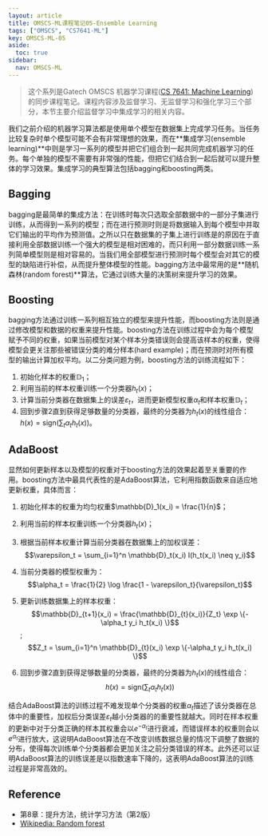 ```yaml
---
layout: article
title: OMSCS-ML课程笔记05-Ensemble Learning
tags: ["OMSCS", "CS7641-ML"]
key: OMSCS-ML-05
aside:
  toc: true
sidebar:
  nav: OMSCS-ML
---
```


> 这个系列是Gatech OMSCS 机器学习课程([CS 7641: Machine Learning](https://omscs.gatech.edu/cs-7641-machine-learning))的同步课程笔记。课程内容涉及监督学习、无监督学习和强化学习三个部分，本节主要介绍监督学习中集成学习的相关内容。
<!--more-->

我们之前介绍的机器学习算法都是使用单个模型在数据集上完成学习任务。当任务比较复杂时单个模型可能不会有非常理想的效果，而在**集成学习(ensemble learning)**中则是学习一系列的模型并把它们组合到一起共同完成机器学习的任务。每个单独的模型不需要有非常强的性能，但把它们结合到一起后就可以提升整体的学习效果。集成学习的典型算法包括bagging和boosting两类。

## Bagging

bagging是最简单的集成方法：在训练时每次只选取全部数据中的一部分子集进行训练，从而得到一系列的模型；而在进行预测时则是将数据输入到每个模型中并取它们输出的平均作为预测值。之所以只在数据集的子集上进行训练是的原因在于直接利用全部数据训练一个强大的模型是相对困难的，而只利用一部分数据训练一系列简单模型则是相对容易的。当我们用全部模型进行预测时每个模型会对其它的模型的缺陷进行补偿，从而提升整体模型的性能。bagging方法中最常用的是**随机森林(random forest)**算法，它通过训练大量的决策树来提升学习的效果。

## Boosting

bagging方法通过训练一系列相互独立的模型来提升性能，而boosting方法则是通过修改模型和数据的权重来提升性能。boosting方法在训练过程中会为每个模型赋予不同的权重，如果当前模型对某个样本分类错误则会提高该样本的权重，使得模型会更关注那些被错误分类的难分样本(hard example)；而在预测时对所有模型的输出计算加权平均。以二分类问题为例，boosting方法的训练流程如下：

1. 初始化样本的权重$\mathbb{D}_1$；
2. 利用当前的样本权重训练一个分类器$h_t(x)$；
3. 计算当前分类器在数据集上的误差$\varepsilon_t$，进而更新模型权重$\alpha_t$和样本权重$\mathbb{D}_t$；
4. 回到步骤2直到获得足够数量的分类器，最终的分类器为$h_t(x)$的线性组合：$h(x) = \text{sign} \big( \sum_t \alpha_t h_t(x) \big)$。

## AdaBoost

显然如何更新样本以及模型的权重对于boosting方法的效果起着至关重要的作用。boosting方法中最具代表性的是AdaBoost算法，它利用指数函数来自适应地更新权重，具体而言：

1. 初始化样本的权重为均匀权重$\mathbb{D}_1(x_i) = \frac{1}{n}$；
2. 利用当前的样本权重训练一个分类器$h_t(x)$；
3. 根据当前样本权重计算当前分类器在数据集上的加权误差：$$\varepsilon_t = \sum_{i=1}^n \mathbb{D}_t(x_i) I(h_t(x_i) \neq y_i)$$

4. 当前分类器的模型权重为：$$\alpha_t = \frac{1}{2} \log \frac{1 - \varepsilon_t}{\varepsilon_t}$$

5. 更新训练数据集上的样本权重：$$\mathbb{D}_{t+1}(x_i) = \frac{\mathbb{D}_{t}(x_i)}{Z_t} \exp \{-\alpha_t y_i h_t(x_i) \}$$; $$Z_t = \sum_{i=1}^n \mathbb{D}_{t}(x_i) \exp \{-\alpha_t y_i h_t(x_i) \}$$

6. 回到步骤2直到获得足够数量的分类器，最终的分类器为$h_t(x)$的线性组合：$$h(x) = \text{sign} \bigg( \sum_t \alpha_t h_t(x) \bigg)$$

结合AdaBoost算法的训练过程不难发现单个分类器的权重$\alpha_t$描述了该分类器在总体中的重要性，加权后分类误差$\varepsilon_t$越小分类器的的重要性就越大。同时在样本权重的更新中对于分类正确的样本其权重会以$e^{-\alpha_t}$进行衰减，而错误样本的权重则会以$e^{\alpha_t}$进行放大，这说明AdaBoost算法在不改变训练数据总量的情况下调整了数据的分布，使得每次训练单个分类器都会更加关注之前分类错误的样本。此外还可以证明AdaBoost算法的训练误差是以指数速率下降的，这表明AdaBoost算法的训练过程是非常高效的。

## Reference

- 第8章：提升方法，统计学习方法（第2版）
- [Wikipedia: Random forest](https://en.wikipedia.org/wiki/Random_forest)